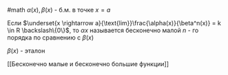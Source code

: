 #math 
$\alpha(x), \beta(x)$ - б.м. в точке $x=a$

Если $\underset{x \rightarrow a}{\text{lim}}\frac{\alpha(x)}{\beta^n(x)} = k \in R \backslash\{0\}$, то $\alpha{x}$ называется бесконечно малой $n$ - го порядка по сравнению с $\beta(x)$

$\beta(x)$ - эталон

[[Бесконечно малые и бесконечно большие функции]]